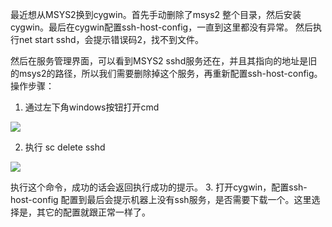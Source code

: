最近想从MSYS2换到cygwin。首先手动删除了msys2 整个目录，然后安装cygwin。最后在cygwin配置ssh-host-config，一直到这里都没有异常。
然后执行net start sshd，会提示错误码2，找不到文件。

然后在服务管理界面，可以看到MSYS2 sshd服务还在，并且其指向的地址是旧的msys2的路径，所以我们需要删除掉这个服务，再重新配置ssh-host-config。
操作步骤：
1. 通过左下角windows按钮打开cmd

![](http://img.blog.csdn.net/20160503150933692?watermark/2/text/aHR0cDovL2Jsb2cuY3Nkbi5uZXQv/font/5a6L5L2T/fontsize/400/fill/I0JBQkFCMA==/dissolve/70/gravity/Center)

2. 执行 sc delete sshd

![](http://img.blog.csdn.net/20160503151109380)

执行这个命令，成功的话会返回执行成功的提示。
3. 打开cygwin，配置ssh-host-config
配置到最后会提示机器上没有ssh服务，是否需要下载一个。这里选择是，其它的配置就跟正常一样了。

